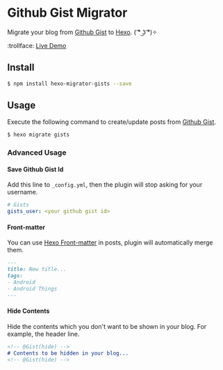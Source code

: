 # Github Gist Migrator

Migrate your blog from [Github Gist] to [Hexo]. ( ͡° ͜ʖ ͡°)✧ 

:trollface: [Live Demo](https://xujiaao.github.io)


## Install

``` bash
$ npm install hexo-migrator-gists --save
```


## Usage

Execute the following command to create/update posts from [Github Gist].

``` bash
$ hexo migrate gists
```


### Advanced Usage

#### Save Github Gist Id

Add this line to `_config.yml`, then the plugin will stop asking for your username.

````yml
# Gists
gists_user: <your github gist id>
````


#### Front-matter

You can use [Hexo Front-matter] in posts, plugin will automatically merge them.

````markdown
---
title: New title...
tags:
- Android
- Android Things
---
````


#### Hide Contents

Hide the contents which you don't want to be shown in your blog. For example, the header line.

````markdown
<!-- @Gist(hide) -->
# Contents to be hidden in your blog...
<!-- @Gist(hide) -->
````


[Github Gist]: https://gist.github.com

[Hexo]: https://hexo.io

[Hexo Front-matter]: https://hexo.io/docs/front-matter.html
